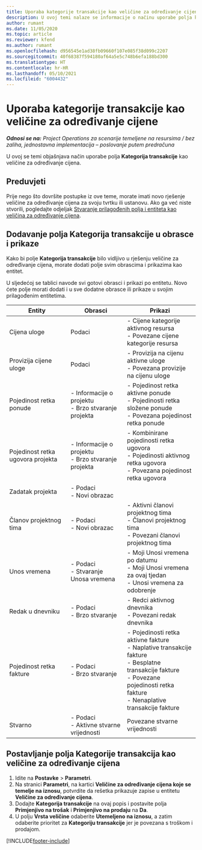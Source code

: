 ```yaml
---
title: Uporaba kategorije transakcije kao veličine za određivanje cijene
description: U ovoj temi nalaze se informacije o načinu uporabe polja kategorije transakcije kao veličine za određivanje cijena.
author: rumant
ms.date: 11/05/2020
ms.topic: article
ms.reviewer: kfend
ms.author: rumant
ms.openlocfilehash: d956545e1ad38fb09660f107e085f38d099c2207
ms.sourcegitcommit: 40f68387f594180af64a5e5c748b6efa188bd300
ms.translationtype: HT
ms.contentlocale: hr-HR
ms.lasthandoff: 05/10/2021
ms.locfileid: "6004432"
---
```

# <a name="use-transaction-category-as-a-pricing-dimension"></a>Uporaba kategorije transakcije kao veličine za određivanje cijene


_**Odnosi se na:** Project Operations za scenarije temeljene na resursima / bez zaliha, jednostavna implementacija – poslovanje putem predračuna_


U ovoj se temi objašnjava način uporabe polja **Kategorija transakcije** kao veličine za određivanje cijena. 

## <a name="prerequisites"></a>Preduvjeti
Prije nego što dovršite postupke iz ove teme, morate imati novo rješenje veličine za određivanje cijena za svoju tvrtku ili ustanovu. Ako ga već niste stvorili, pogledajte odjeljak [Stvaranje prilagođenih polja i entiteta kao veličina za određivanje cijena](create-custom-fields-entities-pricing-dimensions.md).

## <a name="add-the-transaction-category-field-to-forms-and-views"></a>Dodavanje polja Kategorija transakcije u obrasce i prikaze
Kako bi polje **Kategorija transakcije** bilo vidljivo u rješenju veličine za određivanje cijena, morate dodati polje svim obrascima i prikazima kao entitet.

U sljedećoj se tablici navode svi gotovi obrasci i prikazi po entitetu. Novo ćete polje morati dodati i u sve dodatne obrasce ili prikaze u svojim prilagođenim entitetima.

|  Entity        | Obrasci     |Prikazi        |
| ------------------------------|---------------------------------|----------------------------------|
|  Cijena uloge| Podaci |- Cijene kategorije aktivnog resursa<br> - Povezane cijene kategorije resursa |
|  Provizija cijene uloge| Podaci|- Provizija na cijenu aktivne uloge<br>- Povezana provizije na cijenu uloge |
|  Pojedinost retka ponude|- Informacije o projektu<br>- Brzo stvaranje projekta| - Pojedinost retka aktivne ponude<br>- Pojedinosti retka složene ponude<br>- Povezana pojedinost retka ponude |
|  Pojedinost retka ugovora projekta|- Informacije o projektu<br>- Brzo stvaranje projekta|- Kombinirane pojedinosti retka ugovora<br>- Pojedinosti aktivnog retka ugovora<br>- Povezana pojedinost retka ugovora |
|  Zadatak projekta|- Podaci<br>- Novi obrazac| &nbsp; |
|  Članov projektnog tima|- Podaci<br>- Novi obrazac|- Aktivni članovi projektnog tima<br>- Članovi projektnog tima<br>- Povezani članovi projektnog tima |
|  Unos vremena|- Podaci<br>- Stvaranje Unosa vremena|- Moji Unosi vremena po datumu<br>- Moji Unosi vremena za ovaj tjedan<br>- Unosi vremena za odobrenje|
|  Redak u dnevniku|- Podaci<br>- Brzo stvaranje|- Redci aktivnog dnevnika<br>- Povezani redak dnevnika|
|  Pojedinost retka fakture|- Podaci<br>- Brzo stvaranje|- Pojedinosti retka aktivne fakture<br>- Naplative transakcije fakture<br>- Besplatne transakcije fakture<br>- Povezane pojedinosti retka fakture <br>- Nenaplative transakcije fakture|
|  Stvarno|- Podaci<br>- Aktivne stvarne vrijednosti| Povezane stvarne vrijednosti |

## <a name="set-up-the-transaction-category-field-as-a-pricing-dimension"></a>Postavljanje polja Kategorije transakcija kao veličine za određivanje cijena

1. Idite na **Postavke** > **Parametri**. 
2. Na stranici **Parametri**, na kartici **Veličine za određivanje cijena koje se temelje na iznosu**, potvrdite da rešetka prikazuje zapise u entitetu **Veličine za određivanje cijena**.
3. Dodajte **Kategorija transakcije** na ovaj popis i postavite polja **Primjenjivo na trošak** i **Primjenjivo na prodaju** na **Da**.
4. U polju **Vrsta veličine** odaberite **Utemeljeno na iznosu**, a zatim odaberite prioritet za **Kategoriju transakcije** jer je povezana s troškom i prodajom.


[!INCLUDE[footer-include](../includes/footer-banner.md)]